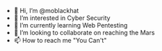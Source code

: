 - 👋 Hi, I’m @moblackhat
- 👀 I’m interested in Cyber Security
- 🌱 I’m currently learning Web Pentesting
- 💞️ I’m looking to collaborate on reaching the Mars
- 📫 How to reach me "You Can't"

<!---
moblackhat/moblackhat is a ✨ special ✨ repository because its `README.md` (this file) appears on your GitHub profile.
You can click the Preview link to take a look at your changes.
--->
